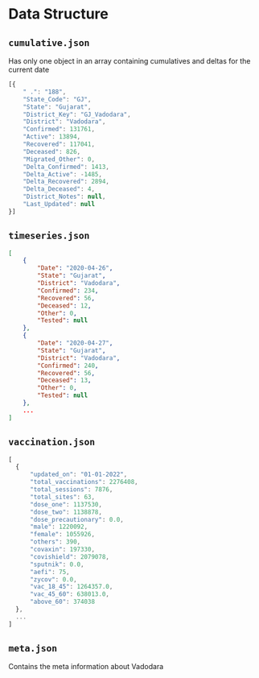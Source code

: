 # Data Structure

## `cumulative.json`

Has only one object in an array containing cumulatives and deltas for the current date

```javascript
[{
    " .": "188",
    "State_Code": "GJ",
    "State": "Gujarat",
    "District_Key": "GJ_Vadodara",
    "District": "Vadodara",
    "Confirmed": 131761,
    "Active": 13894,
    "Recovered": 117041,
    "Deceased": 826,
    "Migrated_Other": 0,
    "Delta_Confirmed": 1413,
    "Delta_Active": -1485,
    "Delta_Recovered": 2894,
    "Delta_Deceased": 4,
    "District_Notes": null,
    "Last_Updated": null
}]
```

## `timeseries.json`

```json
[
    {
        "Date": "2020-04-26",
        "State": "Gujarat",
        "District": "Vadodara",
        "Confirmed": 234,
        "Recovered": 56,
        "Deceased": 12,
        "Other": 0,
        "Tested": null
    },
    {
        "Date": "2020-04-27",
        "State": "Gujarat",
        "District": "Vadodara",
        "Confirmed": 240,
        "Recovered": 56,
        "Deceased": 13,
        "Other": 0,
        "Tested": null
    },
    ...
]
```

## `vaccination.json`

```javascript
[
  {
      "updated_on": "01-01-2022",
      "total_vaccinations": 2276408,
      "total_sessions": 7876,
      "total_sites": 63,
      "dose_one": 1137530,
      "dose_two": 1138878,
      "dose_precautionary": 0.0,
      "male": 1220092,
      "female": 1055926,
      "others": 390,
      "covaxin": 197330,
      "covishield": 2079078,
      "sputnik": 0.0,
      "aefi": 75,
      "zycov": 0.0,
      "vac_18_45": 1264357.0,
      "vac_45_60": 638013.0,
      "above_60": 374038
  },
  ...
]
```

## `meta.json`

Contains the meta information about Vadodara